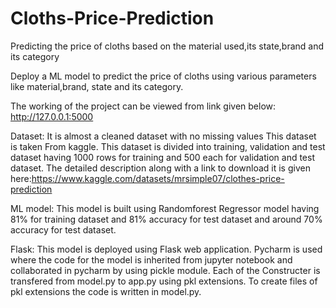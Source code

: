 # Cloths-Price-Prediction
Predicting the price of cloths based on the material used,its state,brand and its category

Deploy a ML model to predict the price of cloths using various parameters like material,brand, state and its category.

The working of the project can be viewed from link given below:  http://127.0.0.1:5000

Dataset: It is almost a cleaned dataset with no missing values This dataset is taken From kaggle. This dataset is divided into training, validation and test dataset having 1000 rows for training and 500 each for validation and test dataset. The detailed description along with a link to download it is given here:https://www.kaggle.com/datasets/mrsimple07/clothes-price-prediction

ML model: This model is built using Randomforest Regressor model having 81% for training dataset and 81% accuracy for test dataset and around 70% accuracy for test dataset.

Flask: This model is deployed using Flask web application. Pycharm is used where the code for the model is inherited from jupyter notebook and collaborated in pycharm by using pickle module. Each of the Constructer is transfered from model.py to app.py using pkl extensions. To create files of pkl extensions the code is written in model.py.
